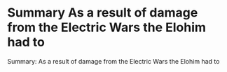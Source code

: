 # Summary As a result of damage from the Electric Wars the Elohim had to

Summary: As a result of damage from the Electric Wars the Elohim had to